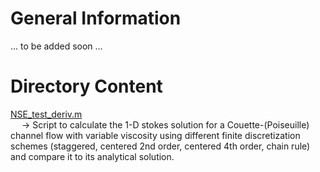 # General Information

... to be added soon ...

# Directory Content

[NSE_test_deriv.m](https://github.com/LukasFuchs/FDCSGm/blob/main/Benchmark/ChannelFlow/NSE_test_deriv.m)<br>
&emsp; -> Script to calculate the 1-D stokes solution for a Couette-(Poiseuille) channel flow with variable viscosity using different finite discretization schemes (staggered, centered 2nd order, centered 4th order, chain rule) and compare it to its analytical solution.
